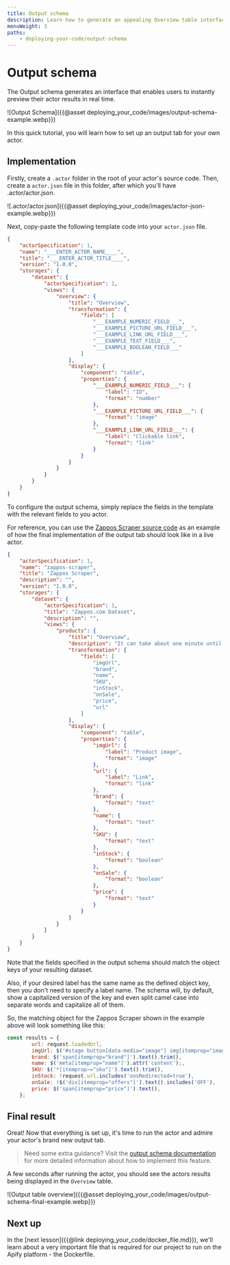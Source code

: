 ```yaml
---
title: Output schema
description: Learn how to generate an appealing Overview table interface to preview your actor results in real time on the Apify Platform.
menuWeight: 3
paths:
    - deploying-your-code/output-schema
---
```


# [](#output-schema) Output schema

The Output schema generates an interface that enables users to instantly preview their actor results in real time.

![Output Schema]({{@asset deploying_your_code/images/output-schema-example.webp}})

In this quick tutorial, you will learn how to set up an output tab for your own actor.

## [](#implementation) Implementation

Firstly, create a `.actor` folder in the root of your actor's source code. Then, create a `actor.json` file in this folder, after which you'll have .actor/actor.json.

![.actor/actor.json]({{@asset deploying_your_code/images/actor-json-example.webp}})

Next, copy-paste the following template code into your `actor.json` file.

```json
{
    "actorSpecification": 1,
    "name": "___ENTER_ACTOR_NAME____",
    "title": "___ENTER_ACTOR_TITLE____",
    "version": "1.0.0",
    "storages": {
        "dataset": {
            "actorSpecification": 1,
            "views": {
                "overview": {
                    "title": "Overview",
                    "transformation": {
                        "fields": [
                            "___EXAMPLE_NUMERIC_FIELD___",
                            "___EXAMPLE_PICTURE_URL_FIELD___",
                            "___EXAMPLE_LINK_URL_FIELD___",
                            "___EXAMPLE_TEXT_FIELD___",
                            "___EXAMPLE_BOOLEAN_FIELD___"
                        ]
                    },
                    "display": {
                        "component": "table",
                        "properties": {
                            "___EXAMPLE_NUMERIC_FIELD___": {
                                "label": "ID",
                                "format": "number"
                            },
                            "___EXAMPLE_PICTURE_URL_FIELD___": {
                                "format": "image"
                            },
                            "___EXAMPLE_LINK_URL_FIELD___": {
                                "label": "Clickable link",
                                "format": "link"
                            }
                        }
                    }
                }
            }
        }
    }
}
```

To configure the output schema, simply replace the fields in the template with the relevant fields to you actor.

For reference, you can use the [Zappos Scraper source code](https://github.com/PerVillalva/zappos-scraper-actor/blob/main/.actor/actor.json) as an example of how the final implementation of the output tab should look like in a live actor.

```json
{
    "actorSpecification": 1,
    "name": "zappos-scraper",
    "title": "Zappos Scraper",
    "description": "",
    "version": "1.0.0",
    "storages": {
        "dataset": {
            "actorSpecification": 1,
            "title": "Zappos.com Dataset",
            "description": "",
            "views": {
                "products": {
                    "title": "Overview",
                    "description": "It can take about one minute until the first results are available.",
                    "transformation": {
                        "fields": [
                            "imgUrl",
                            "brand",
                            "name",
                            "SKU",
                            "inStock",
                            "onSale",
                            "price",
                            "url"
                        ]
                    },
                    "display": {
                        "component": "table",
                        "properties": {
                            "imgUrl": {
                                "label": "Product image",
                                "format": "image"
                            },
                            "url": {
                                "label": "Link",
                                "format": "link"
                            },
                            "brand": {
                                "format": "text"
                            },
                            "name": {
                                "format": "text"
                            },
                            "SKU": {
                                "format": "text"
                            },
                            "inStock": {
                                "format": "boolean"
                            },
                            "onSale": {
                                "format": "boolean"
                            },
                            "price": {
                                "format": "text"
                            }
                        }
                    }
                }
            }
        }
    }
}
```

Note that the fields specified in the output schema should match the object keys of your resulting dataset.

Also, if your desired label has the same name as the defined object key, then you don't need to specify a label name. The schema will, by default, show a capitalized version of the key and even split camel case into separate words and capitalize all of them.

So, the matching object for the Zappos Scraper shown in the example above will look something like this:

```javascript
const results = {
        url: request.loadedUrl,
        imgUrl: $('#stage button[data-media="image"] img[itemprop="image"]').attr('src');,
        brand: $('span[itemprop="brand"]').text().trim(),
        name: $('meta[itemprop="name"]').attr('content');,
        SKU: $('*[itemprop~="sku"]').text().trim(),
        inStock: !request.url.includes('oosRedirected=true'),
        onSale: !$('div[itemprop="offers"]').text().includes('OFF'),
        price: $('span[itemprop="price"]').text(),
    };
```

## [](#final-result) Final result

Great! Now that everything is set up, it's time to run the actor and admire your actor's brand new output tab.

> Need some extra guidance? Visit the [output schema documentation](https://docs.apify.com/actors/development/output-schema) for more detailed information about how to implement this feature.

A few seconds after running the actor, you should see the actors results being displayed in the `Overview` table.

![Output table overview]({{@asset deploying_your_code/images/output-schema-final-example.webp}})

## [](#next) Next up

In the [next lesson]({{@link deploying_your_code/docker_file.md}}), we'll learn about a very important file that is required for our project to run on the Apify platform - the Dockerfile.
